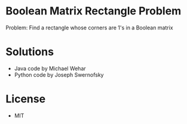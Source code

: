 # Boolean Matrix Rectangle Problem
Problem: Find a rectangle whose corners are 1's in a Boolean matrix

# Solutions
- Java code by Michael Wehar
- Python code by Joseph Swernofsky

# License
- MIT
